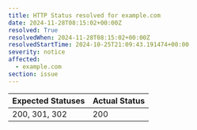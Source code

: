 ```yaml
---
title: HTTP Status resolved for example.com
date: 2024-11-28T08:15:02+00:00Z
resolved: True
resolvedWhen: 2024-11-28T08:15:02+00:00Z
resolvedStartTime: 2024-10-25T21:09:43.191474+00:00
severity: notice
affected:
  - example.com
section: issue
---
```


| Expected Statuses | Actual Status  |
|-------------------|----------------|
| 200, 301, 302 | 200 |
